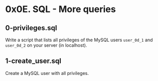 # 0x0E. SQL - More queries 

## 0-privileges.sql
Write a script that lists all privileges of the MySQL users `user_0d_1` and `user_0d_2` on your server (in localhost).

## 1-create_user.sql
Create a MySQL user with all privileges.
